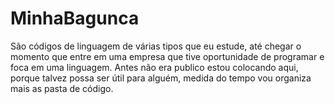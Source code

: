 # MinhaBagunca
 São códigos de linguagem de várias tipos  que eu estude, até chegar o momento que entre em uma empresa que tive oportunidade de programar e foca em uma linguagem. Antes não era publico estou colocando aqui, porque talvez possa ser útil para alguém, medida do tempo vou organiza mais as pasta de código.

